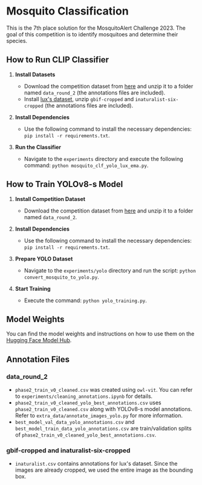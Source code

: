 # Mosquito Classification

This is the 7th place solution for the MosquitoAlert Challenge 2023. The goal of this competition is to identify mosquitoes and determine their species.

## How to Run CLIP Classifier

1. **Install Datasets**
   - Download the competition dataset from [here](https://www.aicrowd.com/challenges/mosquitoalert-challenge-2023/dataset_files) and unzip it to a folder named `data_round_2` (the annotations files are included).
   - Install [lux's dataset](https://discourse.aicrowd.com/t/external-dataset-notice-on-usage-declaration/8999/4?u=hca97), unzip `gbif-cropped` and `inaturalist-six-cropped` (the annotations files are included).

2. **Install Dependencies**
   - Use the following command to install the necessary dependencies: `pip install -r requirements.txt`.

3. **Run the Classifier**
   - Navigate to the `experiments` directory and execute the following command: `python mosquito_clf_yolo_lux_ema.py`.

## How to Train YOLOv8-s Model

1. **Install Competition Dataset**
   - Download the competition dataset from [here](https://www.aicrowd.com/challenges/mosquitoalert-challenge-2023/dataset_files) and unzip it to a folder named `data_round_2`.

2. **Install Dependencies**
   - Use the following command to install the necessary dependencies: `pip install -r requirements.txt`.

3. **Prepare YOLO Dataset**
   - Navigate to the `experiments/yolo` directory and run the script: `python convert_mosquito_to_yolo.py`.

4. **Start Training**
   - Execute the command: `python yolo_training.py`.

## Model Weights

You can find the model weights and instructions on how to use them on the [Hugging Face Model Hub](https://huggingface.co/spaces/hca97/Mosquito-Detection).

## Annotation Files

### data_round_2

- `phase2_train_v0_cleaned.csv` was created using `owl-vit`. You can refer to `experiments/cleaning_annotations.ipynb` for details.
- `phase2_train_v0_cleaned_yolo_best_annotations.csv` uses `phase2_train_v0_cleaned.csv` along with YOLOv8-s model annotations. Refer to `extra_data/annotate_images_yolo.py` for more information.
- `best_model_val_data_yolo_annotations.csv` and `best_model_train_data_yolo_annotations.csv` are train/validation splits of `phase2_train_v0_cleaned_yolo_best_annotations.csv`.

### gbif-cropped and inaturalist-six-cropped

- `inaturalist.csv` contains annotations for lux's dataset. Since the images are already cropped, we used the entire image as the bounding box.
